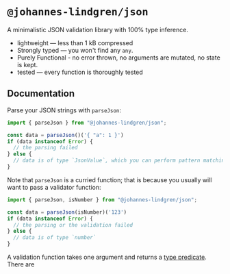 # `@johannes-lindgren/json`

A minimalistic JSON validation library with 100% type inference.

- lightweight — less than 1 kB compressed
- Strongly typed — you won't find any `any`.
- Purely Functional - no error thrown, no arguments are mutated, no state is kept.
- tested — every function is thoroughly tested

## Documentation

Parse your JSON strings with `parseJson`: 

```ts
import { parseJson } from "@johannes-lindgren/json";

const data = parseJson()('{ "a": 1 }')
if (data instanceof Error) {
  // the parsing failed
} else {
  // data is of type `JsonValue`, which you can perform pattern matching on
}
```

Note that `parseJson` is a curried function; that is because you usually will want to pass a validator function:

```ts
import { parseJson, isNumber } from "@johannes-lindgren/json";

const data = parseJson(isNumber)('123')
if (data instanceof Error) {
  // the parsing or the validation failed
} else {
  // data is of type `number`
}
```

A validation function takes one argument and returns a [type predicate](https://www.typescriptlang.org/docs/handbook/advanced-types.html#using-type-predicates). There are 
